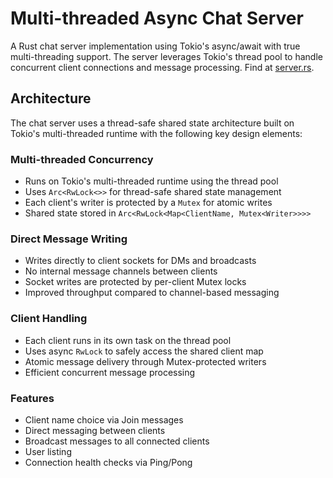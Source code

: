 # Multi-threaded Async Chat Server

A Rust chat server implementation using Tokio's async/await with true multi-threading support.
The server leverages Tokio's thread pool to handle concurrent client connections and message processing.
Find at [server.rs](src/server.rs).

## Architecture

The chat server uses a thread-safe shared state architecture built on Tokio's multi-threaded runtime with the following key design elements:

### Multi-threaded Concurrency
- Runs on Tokio's multi-threaded runtime using the thread pool
- Uses `Arc<RwLock<>>` for thread-safe shared state management
- Each client's writer is protected by a `Mutex` for atomic writes
- Shared state stored in `Arc<RwLock<Map<ClientName, Mutex<Writer>>>>`

### Direct Message Writing
- Writes directly to client sockets for DMs and broadcasts
- No internal message channels between clients
- Socket writes are protected by per-client Mutex locks
- Improved throughput compared to channel-based messaging

### Client Handling
- Each client runs in its own task on the thread pool
- Uses async `RwLock` to safely access the shared client map
- Atomic message delivery through Mutex-protected writers
- Efficient concurrent message processing

### Features
- Client name choice via Join messages
- Direct messaging between clients
- Broadcast messages to all connected clients
- User listing
- Connection health checks via Ping/Pong
